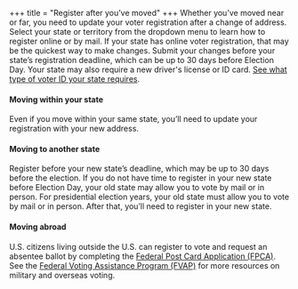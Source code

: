 +++
title = "Register after you’ve moved"
+++
Whether you’ve moved near or far, you need to update your voter registration after a change of address. Select your state or territory from the dropdown menu to learn how to register online or by mail. If your state has online voter registration, that may be the quickest way to make changes. Submit your changes before your state’s registration deadline, which can be up to 30 days before Election Day. Your state may also require a new driver's license or ID card. [See what type of voter ID your state requires](https://www.ncsl.org/research/elections-and-campaigns/voter-id.aspx#Laws%20in%20Effect).

#### Moving within your state

Even if you move within your same state, you’ll need to update your registration with your new address.

#### Moving to another state

Register before your new state’s deadline, which may be up to 30 days before the election. If you do not have time to register in your new state before Election Day, your old state may allow you to vote by mail or in person. For presidential election years, your old state must allow you to vote by mail or in person. After that, you’ll need to register in your new state.

#### Moving abroad

U.S. citizens living outside the U.S. can register to vote and request an absentee ballot by completing the [Federal Post Card Application (FPCA)](https://www.fvap.gov/eo/overview/materials/forms). See the [Federal Voting Assistance Program (FVAP)](https://www.fvap.gov/) for more resources on military and overseas voting.
